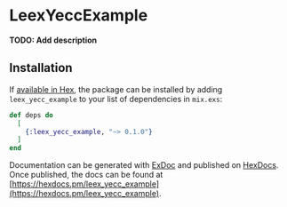 # LeexYeccExample

**TODO: Add description**

## Installation

If [available in Hex](https://hex.pm/docs/publish), the package can be installed
by adding `leex_yecc_example` to your list of dependencies in `mix.exs`:

```elixir
def deps do
  [
    {:leex_yecc_example, "~> 0.1.0"}
  ]
end
```

Documentation can be generated with [ExDoc](https://github.com/elixir-lang/ex_doc)
and published on [HexDocs](https://hexdocs.pm). Once published, the docs can
be found at [https://hexdocs.pm/leex_yecc_example](https://hexdocs.pm/leex_yecc_example).

